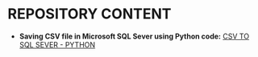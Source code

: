 # REPOSITORY CONTENT

* __Saving CSV file in Microsoft SQL Sever using Python code:__ 
[CSV TO SQL SEVER - PYTHON](https://github.com/lucastiagooliveira/lucastiagooliveira/tree/master/db/Socioeconomics_Chicago)
